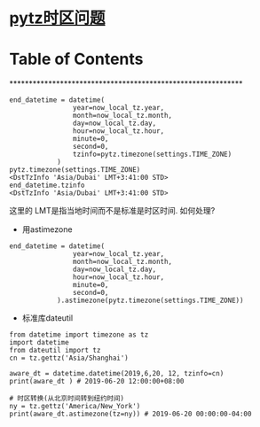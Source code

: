 # [pytz时区问题](https://github.com/chaleaoch/gitblog/issues/23)

Table of Contents
=================



\*\*\*\*\*\*\*\*\*\*\*\*\*\*\*\*\*\*\*\*\*\*\*\*\*\*\*\*\*\*\*\*\*\*\*\*\*\*\*\*\*\*\*\*\*\*\*\*\*\*\*\*\*\*\*\*\*\*\*\*

```
end_datetime = datetime(
                year=now_local_tz.year,
                month=now_local_tz.month,
                day=now_local_tz.day,
                hour=now_local_tz.hour,
                minute=0,
                second=0,
                tzinfo=pytz.timezone(settings.TIME_ZONE)
            )
pytz.timezone(settings.TIME_ZONE)
<DstTzInfo 'Asia/Dubai' LMT+3:41:00 STD>
end_datetime.tzinfo
<DstTzInfo 'Asia/Dubai' LMT+3:41:00 STD>
```
这里的 LMT是指当地时间而不是标准是时区时间.
如何处理?
- 用astimezone
```
end_datetime = datetime(
                year=now_local_tz.year,
                month=now_local_tz.month,
                day=now_local_tz.day,
                hour=now_local_tz.hour,
                minute=0,
                second=0,
            ).astimezone(pytz.timezone(settings.TIME_ZONE))
```
- 标准库dateutil
```
from datetime import timezone as tz
import datetime
from dateutil import tz
cn = tz.gettz('Asia/Shanghai')
 
aware_dt = datetime.datetime(2019,6,20, 12, tzinfo=cn)
print(aware_dt ) # 2019-06-20 12:00:00+08:00
 
# 时区转换(从北京时间转到纽约时间)
ny = tz.gettz('America/New_York')
print(aware_dt.astimezone(tz=ny)) # 2019-06-20 00:00:00-04:00
```